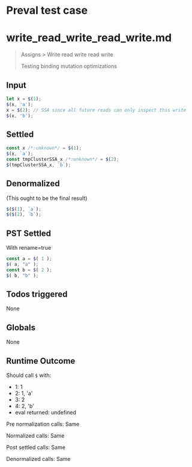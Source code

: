 # Preval test case

# write_read_write_read_write.md

> Assigns > Write read write read write
>
> Testing binding mutation optimizations

## Input

`````js filename=intro
let x = $(1);
$(x, 'a');
x = $(2); // SSA since all future reads can only inspect this write
$(x, 'b');
`````


## Settled


`````js filename=intro
const x /*:unknown*/ = $(1);
$(x, `a`);
const tmpClusterSSA_x /*:unknown*/ = $(2);
$(tmpClusterSSA_x, `b`);
`````


## Denormalized
(This ought to be the final result)

`````js filename=intro
$($(1), `a`);
$($(2), `b`);
`````


## PST Settled
With rename=true

`````js filename=intro
const a = $( 1 );
$( a, "a" );
const b = $( 2 );
$( b, "b" );
`````


## Todos triggered


None


## Globals


None


## Runtime Outcome


Should call `$` with:
 - 1: 1
 - 2: 1, 'a'
 - 3: 2
 - 4: 2, 'b'
 - eval returned: undefined

Pre normalization calls: Same

Normalized calls: Same

Post settled calls: Same

Denormalized calls: Same
